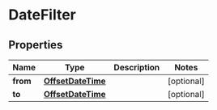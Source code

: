 
# DateFilter

## Properties
Name | Type | Description | Notes
------------ | ------------- | ------------- | -------------
**from** | [**OffsetDateTime**](OffsetDateTime.md) |  |  [optional]
**to** | [**OffsetDateTime**](OffsetDateTime.md) |  |  [optional]



